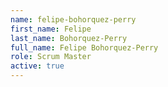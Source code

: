 ```yaml
---
name: felipe-bohorquez-perry
first_name: Felipe
last_name: Bohorquez-Perry
full_name: Felipe Bohorquez-Perry
role: Scrum Master
active: true
---
```


